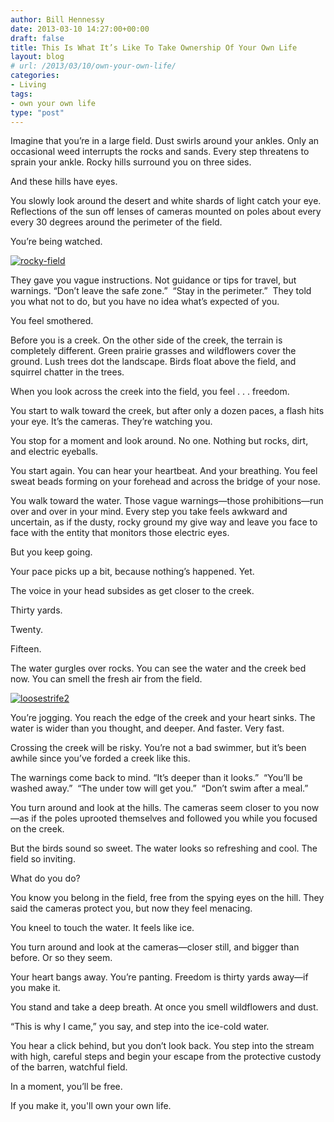 ```yaml
---
author: Bill Hennessy
date: 2013-03-10 14:27:00+00:00
draft: false
title: This Is What It’s Like To Take Ownership Of Your Own Life
layout: blog
# url: /2013/03/10/own-your-own-life/
categories:
- Living
tags:
- own your own life
type: "post"
---
```


Imagine that you’re in a large field. Dust swirls around your ankles. Only an occasional weed interrupts the rocks and sands. Every step threatens to sprain your ankle. Rocky hills surround you on three sides.

And these hills have eyes.

You slowly look around the desert and white shards of light catch your eye. Reflections of the sun off lenses of cameras mounted on poles about every every 30 degrees around the perimeter of the field.

You’re being watched.

[![rocky-field](https://hennessysview.com/wp-content/uploads/2013/03/rocky-field_thumb.jpg)
](https://hennessysview.com/wp-content/uploads/2013/03/rocky-field.jpg)

They gave you vague instructions. Not guidance or tips for travel, but warnings. “Don’t leave the safe zone.”  “Stay in the perimeter.”  They told you what not to do, but you have no idea what’s expected of you.

You feel smothered.

Before you is a creek. On the other side of the creek, the terrain is completely different. Green prairie grasses and wildflowers cover the ground. Lush trees dot the landscape. Birds float above the field, and squirrel chatter in the trees.

When you look across the creek into the field, you feel . . . freedom.

You start to walk toward the creek, but after only a dozen paces, a flash hits your eye. It’s the cameras. They’re watching you.

You stop for a moment and look around. No one. Nothing but rocks, dirt, and electric eyeballs.

You start again. You can hear your heartbeat. And your breathing. You feel sweat beads forming on your forehead and across the bridge of your nose.

You walk toward the water. Those vague warnings—those prohibitions—run over and over in your mind. Every step you take feels awkward and uncertain, as if the dusty, rocky ground my give way and leave you face to face with the entity that monitors those electric eyes.

But you keep going.

Your pace picks up a bit, because nothing’s happened. Yet.

The voice in your head subsides as get closer to the creek.

Thirty yards.

Twenty.

Fifteen.

The water gurgles over rocks. You can see the water and the creek bed now. You can smell the fresh air from the field.

[![loosestrife2](https://hennessysview.com/wp-content/uploads/2013/03/loosestrife2_thumb.jpg)
](https://hennessysview.com/wp-content/uploads/2013/03/loosestrife2.jpg)

You’re jogging. You reach the edge of the creek and your heart sinks. The water is wider than you thought, and deeper. And faster. Very fast.

Crossing the creek will be risky. You’re not a bad swimmer, but it’s been awhile since you’ve forded a creek like this.

The warnings come back to mind. “It’s deeper than it looks.”  “You’ll be washed away.”  “The under tow will get you.”  “Don’t swim after a meal.”

You turn around and look at the hills. The cameras seem closer to you now—as if the poles uprooted themselves and followed you while you focused on the creek.

But the birds sound so sweet. The water looks so refreshing and cool. The field so inviting.

What do you do?

You know you belong in the field, free from the spying eyes on the hill. They said the cameras protect you, but now they feel menacing.

You kneel to touch the water. It feels like ice.

You turn around and look at the cameras—closer still, and bigger than before. Or so they seem.

Your heart bangs away. You’re panting. Freedom is thirty yards away—if you make it.

You stand and take a deep breath. At once you smell wildflowers and dust.

“This is why I came,” you say, and step into the ice-cold water.

You hear a click behind, but you don’t look back. You step into the stream with high, careful steps and begin your escape from the protective custody of the barren, watchful field.

In a moment, you’ll be free.

If you make it, you'll own your own life.
